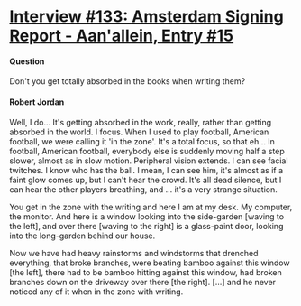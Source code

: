# [Interview #133: Amsterdam Signing Report - Aan'allein, Entry #15](https://www.theoryland.com/intvmain.php?i=133#15)

#### Question

Don't you get totally absorbed in the books when writing them?

#### Robert Jordan

Well, I do... It's getting absorbed in the work, really, rather than getting absorbed in the world. I focus. When I used to play football, American football, we were calling it 'in the zone'. It's a total focus, so that eh... In football, American football, everybody else is suddenly moving half a step slower, almost as in slow motion. Peripheral vision extends. I can see facial twitches. I know who has the ball. I mean, I can see him, it's almost as if a faint glow comes up, but I can't hear the crowd. It's all dead silence, but I can hear the other players breathing, and ... it's a very strange situation.

You get in the zone with the writing and here I am at my desk. My computer, the monitor. And here is a window looking into the side-garden [waving to the left], and over there [waving to the right] is a glass-paint door, looking into the long-garden behind our house.

Now we have had heavy rainstorms and windstorms that drenched everything, that broke branches, were beating bamboo against this window [the left], there had to be bamboo hitting against this window, had broken branches down on the driveway over there [the right]. [...] and he never noticed any of it when in the zone with writing.


